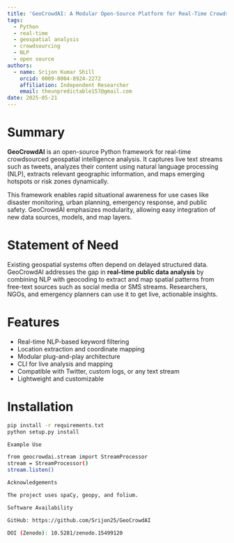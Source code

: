 ```yaml
---
title: 'GeoCrowdAI: A Modular Open-Source Platform for Real-Time Crowdsourced Geospatial Intelligence'
tags:
  - Python
  - real-time
  - geospatial analysis
  - crowdsourcing
  - NLP
  - open source
authors:
  - name: Srijon Kumar Shill
    orcid: 0009-0004-8924-2272
    affiliation: Independent Researcher
    email: theunpredictable157@gmail.com
date: 2025-05-21
---
```


# Summary

**GeoCrowdAI** is an open-source Python framework for real-time crowdsourced geospatial intelligence analysis. It captures live text streams such as tweets, analyzes their content using natural language processing (NLP), extracts relevant geographic information, and maps emerging hotspots or risk zones dynamically.

This framework enables rapid situational awareness for use cases like disaster monitoring, urban planning, emergency response, and public safety. GeoCrowdAI emphasizes modularity, allowing easy integration of new data sources, models, and map layers.

# Statement of Need

Existing geospatial systems often depend on delayed structured data. GeoCrowdAI addresses the gap in **real-time public data analysis** by combining NLP with geocoding to extract and map spatial patterns from free-text sources such as social media or SMS streams. Researchers, NGOs, and emergency planners can use it to get live, actionable insights.

# Features

- Real-time NLP-based keyword filtering
- Location extraction and coordinate mapping
- Modular plug-and-play architecture
- CLI for live analysis and mapping
- Compatible with Twitter, custom logs, or any text stream
- Lightweight and customizable

# Installation

```bash
pip install -r requirements.txt
python setup.py install

Example Use

from geocrowdai.stream import StreamProcessor
stream = StreamProcessor()
stream.listen()

Acknowledgements

The project uses spaCy, geopy, and folium.

Software Availability

GitHub: https://github.com/Srijon25/GeoCrowdAI

DOI (Zenodo): 10.5281/zenodo.15499120
